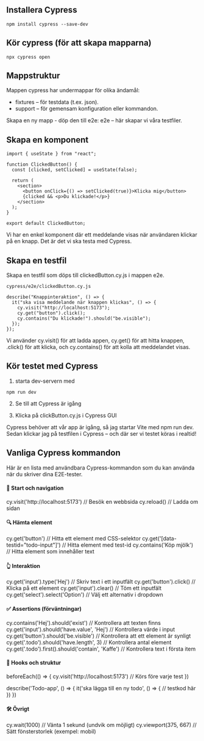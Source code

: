 ## Installera Cypress
```
npm install cypress --save-dev
```
## Kör cypress (för att skapa mapparna)
```
npx cypress open
```
## Mappstruktur
Mappen cypress har undermappar för olika ändamål:

- fixtures – för testdata (t.ex. json).
- support – för gemensam konfiguration eller kommandon.

Skapa en ny mapp - döp den till e2e:
e2e – här skapar vi våra testfiler.

## Skapa en komponent
```
import { useState } from "react";

function ClickedButton() {
  const [clicked, setClicked] = useState(false);

  return (
    <section>
      <button onClick={() => setClicked(true)}>Klicka mig</button>
      {clicked && <p>Du klickade!</p>}
    </section>
  );
}

export default ClickedButton;
```
Vi har en enkel komponent där ett meddelande visas när användaren klickar på en knapp. Det är det vi ska testa med Cypress.

## Skapa en testfil

Skapa en testfil som döps till clickedButton.cy.js i mappen e2e.
```
cypress/e2e/clickedButton.cy.js

describe("Knappinteraktion", () => {
  it("ska visa meddelande när knappen klickas", () => {
    cy.visit("http://localhost:5173");
    cy.get("button").click();
    cy.contains("Du klickade!").should("be.visible");
  });
});
```
Vi använder cy.visit() för att ladda appen, 
cy.get() för att hitta knappen, 
.click() för att klicka, 
och cy.contains() för att kolla att meddelandet visas.

## Kör testet med Cypress 

1. starta dev-servern med 
```
npm run dev
```

2. Se till att Cypress är igång

3. Klicka på clickButton.cy.js i Cypress GUI

Cypress behöver att vår app är igång, så jag startar Vite med npm run dev.
Sedan klickar jag på testfilen i Cypress – och där ser vi testet köras i realtid!

## Vanliga Cypress kommandon

Här är en lista med användbara Cypress-kommandon som du kan använda när du skriver dina E2E-tester.

#### 🏁 Start och navigation
cy.visit('http://localhost:5173')       // Besök en webbsida
cy.reload()                             // Ladda om sidan

#### 🔍 Hämta element
cy.get('button')                        // Hitta ett element med CSS-selektor
cy.get('[data-testid="todo-input"]')   // Hitta element med test-id
cy.contains('Köp mjölk')               // Hitta element som innehåller text

#### 👆 Interaktion
cy.get('input').type('Hej')            // Skriv text i ett inputfält
cy.get('button').click()               // Klicka på ett element
cy.get('input').clear()                // Töm ett inputfält
cy.get('select').select('Option')      // Välj ett alternativ i dropdown

#### ✅ Assertions (förväntningar)
cy.contains('Hej').should('exist')                   // Kontrollera att texten finns
cy.get('input').should('have.value', 'Hej')          // Kontrollera värde i input
cy.get('button').should('be.visible')                // Kontrollera att ett element är synligt
cy.get('.todo').should('have.length', 3)             // Kontrollera antal element
cy.get('.todo').first().should('contain', 'Kaffe')   // Kontrollera text i första item

#### 🔄 Hooks och struktur
beforeEach(() => {
  cy.visit('http://localhost:5173')    // Körs före varje test
})

describe('Todo-app', () => {
  it('ska lägga till en ny todo', () => {
    // testkod här
  })
})

#### 🛠️ Övrigt
cy.wait(1000)                          // Vänta 1 sekund (undvik om möjligt)
cy.viewport(375, 667)                 // Sätt fönsterstorlek (exempel: mobil)

